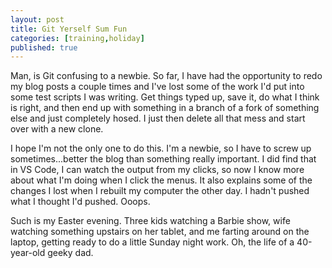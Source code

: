 ```yaml
---
layout: post
title: Git Yerself Sum Fun
categories: [training,holiday]
published: true
---
```


Man, is Git confusing to a newbie.  So far, I have had the opportunity to redo my blog posts a couple times and I've lost some of the work I'd put into some test scripts I was writing.   Get things typed up, save it, do what I think is right, and then end up with something in a branch of a fork of something else and just completely hosed.   I just then delete all that mess and start over with a new clone.   

I hope I'm not the only one to do this.  I'm a newbie, so I have to screw up sometimes...better the blog than something really important.  I did find that in VS Code, I can watch the output from my clicks, so now I know more about what I'm doing when I click the menus.  It also explains some of the changes I lost when I rebuilt my computer the other day.  I hadn't pushed what I thought I'd pushed.  Ooops.

Such is my Easter evening.  Three kids watching a Barbie show, wife watching something upstairs on her tablet, and me farting around on the laptop, getting ready to do a little Sunday night work.  Oh, the life of a 40-year-old geeky dad.
